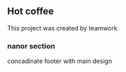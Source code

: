 ## Hot coffee

This project was created by teamwork.


### nanor section

concadinate footer with main design